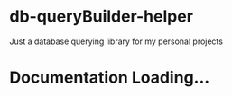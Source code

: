 # db-queryBuilder-helper
Just a database querying library for my personal projects 

# Documentation Loading...

